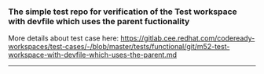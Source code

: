### The simple test repo for verification of the Test workspace with devfile which uses the parent fuctionality
More details about test case here: https://gitlab.cee.redhat.com/codeready-workspaces/test-cases/-/blob/master/tests/functional/git/m52-test-workspace-with-devfile-which-uses-the-parent.md
****